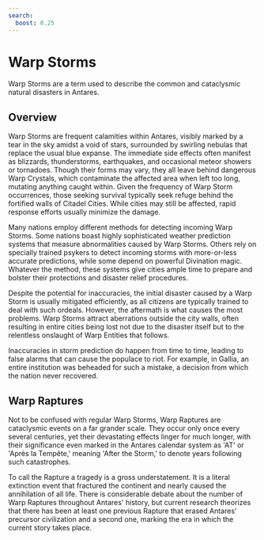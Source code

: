 ```yaml
---
search:
  boost: 0.25
---
```


# Warp Storms

Warp Storms are a term used to describe the common and cataclysmic natural disasters in Antares.

## Overview

Warp Storms are frequent calamities within Antares, visibly marked by a tear in the sky amidst a void of stars, surrounded by swirling nebulas that replace the usual blue expanse. The immediate side effects often manifest as blizzards, thunderstorms, earthquakes, and occasional meteor showers or tornadoes. Though their forms may vary, they all leave behind dangerous Warp Crystals, which contaminate the affected area when left too long, mutating anything caught within. Given the frequency of Warp Storm occurrences, those seeking survival typically seek refuge behind the fortified walls of Citadel Cities. While cities may still be affected, rapid response efforts usually minimize the damage.

Many nations employ different methods for detecting incoming Warp Storms. Some nations boast highly sophisticated weather prediction systems that measure abnormalities caused by Warp Storms. Others rely on specially trained psykers to detect incoming storms with more-or-less accurate predictions, while some depend on powerful Divination magic. Whatever the method, these systems give cities ample time to prepare and bolster their protections and disaster relief procedures.

Despite the potential for inaccuracies, the initial disaster caused by a Warp Storm is usually mitigated efficiently, as all citizens are typically trained to deal with such ordeals. However, the aftermath is what causes the most problems. Warp Storms attract aberrations outside the city walls, often resulting in entire cities being lost not due to the disaster itself but to the relentless onslaught of Warp Entities that follows. 

Inaccuracies in storm prediction do happen from time to time, leading to false alarms that can cause the populace to riot. For example, in Gallia, an entire institution was beheaded for such a mistake, a decision from which the nation never recovered.

## Warp Raptures

Not to be confused with regular Warp Storms, Warp Raptures are cataclysmic events on a far grander scale. They occur only once every several centuries, yet their devastating effects linger for much longer, with their significance even marked in the Antares calendar system as 'AT' or 'Après la Tempête,' meaning 'After the Storm,' to denote years following such catastrophes.

To call the Rapture a tragedy is a gross understatement. It is a literal extinction event that fractured the continent and nearly caused the annihilation of all life. There is considerable debate about the number of Warp Raptures throughout Antares' history, but current research theorizes that there has been at least one previous Rapture that erased Antares' precursor civilization and a second one, marking the era in which the current story takes place.
